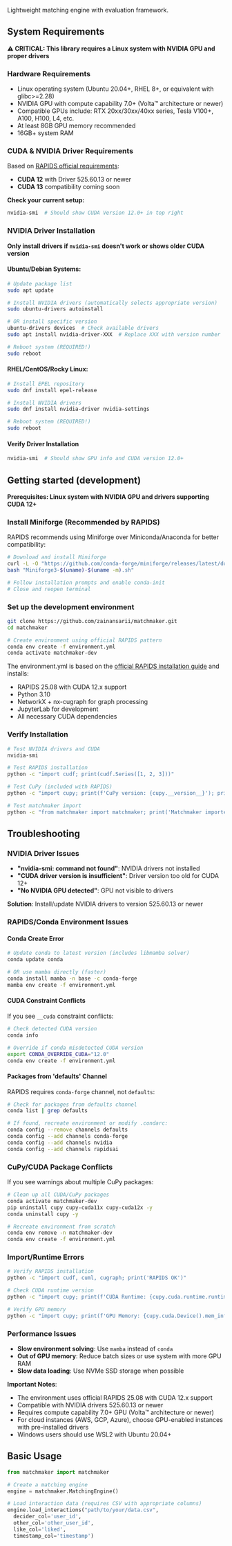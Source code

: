 Lightweight matching engine with evaluation framework.

## System Requirements

**⚠️ CRITICAL: This library requires a Linux system with NVIDIA GPU and proper drivers**

### Hardware Requirements
- Linux operating system (Ubuntu 20.04+, RHEL 8+, or equivalent with glibc>=2.28)
- NVIDIA GPU with compute capability 7.0+ (Volta™ architecture or newer)
- Compatible GPUs include: RTX 20xx/30xx/40xx series, Tesla V100+, A100, H100, L4, etc.
- At least 8GB GPU memory recommended
- 16GB+ system RAM

### CUDA & NVIDIA Driver Requirements

Based on [RAPIDS official requirements](https://docs.rapids.ai/install/):

- **CUDA 12** with Driver 525.60.13 or newer
- **CUDA 13** compatibility coming soon

**Check your current setup:**
```bash
nvidia-smi  # Should show CUDA Version 12.0+ in top right
```

### NVIDIA Driver Installation

**Only install drivers if `nvidia-smi` doesn't work or shows older CUDA version**

#### Ubuntu/Debian Systems:
```bash
# Update package list
sudo apt update

# Install NVIDIA drivers (automatically selects appropriate version)
sudo ubuntu-drivers autoinstall

# OR install specific version
ubuntu-drivers devices  # Check available drivers
sudo apt install nvidia-driver-XXX  # Replace XXX with version number

# Reboot system (REQUIRED!)
sudo reboot
```

#### RHEL/CentOS/Rocky Linux:
```bash
# Install EPEL repository
sudo dnf install epel-release

# Install NVIDIA drivers
sudo dnf install nvidia-driver nvidia-settings

# Reboot system (REQUIRED!)
sudo reboot
```

#### Verify Driver Installation
```bash
nvidia-smi  # Should show GPU info and CUDA version 12.0+
```

## Getting started (development)

**Prerequisites: Linux system with NVIDIA GPU and drivers supporting CUDA 12+**

### Install Miniforge (Recommended by RAPIDS)

RAPIDS recommends using Miniforge over Miniconda/Anaconda for better compatibility:

```bash
# Download and install Miniforge
curl -L -O "https://github.com/conda-forge/miniforge/releases/latest/download/Miniforge3-$(uname)-$(uname -m).sh"
bash "Miniforge3-$(uname)-$(uname -m).sh"

# Follow installation prompts and enable conda-init
# Close and reopen terminal
```

### Set up the development environment

```bash
git clone https://github.com/zainansarii/matchmaker.git
cd matchmaker

# Create environment using official RAPIDS pattern
conda env create -f environment.yml
conda activate matchmaker-dev
```

The environment.yml is based on the [official RAPIDS installation guide](https://docs.rapids.ai/install/) and installs:
- RAPIDS 25.08 with CUDA 12.x support
- Python 3.10
- NetworkX + nx-cugraph for graph processing
- JupyterLab for development
- All necessary CUDA dependencies

### Verify Installation

```bash
# Test NVIDIA drivers and CUDA
nvidia-smi

# Test RAPIDS installation
python -c "import cudf; print(cudf.Series([1, 2, 3]))"

# Test CuPy (included with RAPIDS)
python -c "import cupy; print(f'CuPy version: {cupy.__version__}'); print(f'CUDA device: {cupy.cuda.device.Device().id}')"

# Test matchmaker import
python -c "from matchmaker import matchmaker; print('Matchmaker imported successfully!')"
```

## Troubleshooting

### NVIDIA Driver Issues
- **"nvidia-smi: command not found"**: NVIDIA drivers not installed
- **"CUDA driver version is insufficient"**: Driver version too old for CUDA 12+
- **"No NVIDIA GPU detected"**: GPU not visible to drivers

**Solution**: Install/update NVIDIA drivers to version 525.60.13 or newer

### RAPIDS/Conda Environment Issues

#### Conda Create Error
```bash
# Update conda to latest version (includes libmamba solver)
conda update conda

# OR use mamba directly (faster)
conda install mamba -n base -c conda-forge
mamba env create -f environment.yml
```

#### CUDA Constraint Conflicts
If you see `__cuda` constraint conflicts:
```bash
# Check detected CUDA version
conda info

# Override if conda misdetected CUDA version
export CONDA_OVERRIDE_CUDA="12.0"
conda env create -f environment.yml
```

#### Packages from 'defaults' Channel
RAPIDS requires `conda-forge` channel, not `defaults`:
```bash
# Check for packages from defaults channel
conda list | grep defaults

# If found, recreate environment or modify .condarc:
conda config --remove channels defaults
conda config --add channels conda-forge
conda config --add channels nvidia
conda config --add channels rapidsai
```

### CuPy/CUDA Package Conflicts
If you see warnings about multiple CuPy packages:
```bash
# Clean up all CUDA/CuPy packages
conda activate matchmaker-dev
pip uninstall cupy cupy-cuda11x cupy-cuda12x -y
conda uninstall cupy -y

# Recreate environment from scratch
conda env remove -n matchmaker-dev
conda env create -f environment.yml
```

### Import/Runtime Errors
```bash
# Verify RAPIDS installation
python -c "import cudf, cuml, cugraph; print('RAPIDS OK')"

# Check CUDA runtime version
python -c "import cupy; print(f'CUDA Runtime: {cupy.cuda.runtime.runtimeGetVersion()}')"

# Verify GPU memory
python -c "import cupy; print(f'GPU Memory: {cupy.cuda.Device().mem_info}')"
```

### Performance Issues
- **Slow environment solving**: Use `mamba` instead of `conda`
- **Out of GPU memory**: Reduce batch sizes or use system with more GPU RAM
- **Slow data loading**: Use NVMe SSD storage when possible

**Important Notes**:
- The environment uses official RAPIDS 25.08 with CUDA 12.x support
- Compatible with NVIDIA drivers 525.60.13 or newer
- Requires compute capability 7.0+ GPU (Volta™ architecture or newer)
- For cloud instances (AWS, GCP, Azure), choose GPU-enabled instances with pre-installed drivers
- Windows users should use WSL2 with Ubuntu 20.04+

## Basic Usage

```python
from matchmaker import matchmaker

# Create a matching engine
engine = matchmaker.MatchingEngine()

# Load interaction data (requires CSV with appropriate columns)
engine.load_interactions("path/to/your/data.csv", 
  decider_col='user_id', 
  other_col='other_user_id', 
  like_col='liked', 
  timestamp_col='timestamp')
```
